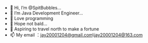 - 👋 Hi, I’m @SpitBubbles...
- 👀 I’m Java Development Engineer...
- 💞️ Love programming
- 🌱 Hope not bald...
- 💞️ Aspiring to travel north to make a fortune
- 📫 My email ：jay20001204@gmail.com\jay20001204@163.com

<!---
paopaojay/paopaojay is a ✨ special ✨ repository because its `README.md` (this file) appears on your GitHub profile.
You can click the Preview link to take a look at your changes.
--->
